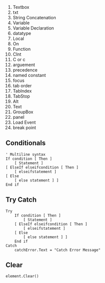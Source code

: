 1. Textbox
2. txt
3. String Concatenation
4. Variable
5. Variable Declaration
6. datatype
7. Local
8. On
9. Function
10. CInt
11. C or c
12. arguement
13. precedence
14. named constant
15. focus
16. tab order
17. TabIndex
18. TabStop
19. Alt
20. Text
21. GroupBox
22. panel
23. Load Event
24. break point

## Conditionals

```VisualBasic
' Multiline syntax
If condition [ Then ]
    [ Statement ]
[ ElseIf elseifcondition [ Then ]
    [ elseifstatement ]
[ Else
    [ else statement ] ]
End if
```

## Try Catch

```VisualBasic
Try
    If condition [ Then ]
        [ Statement ]
    [ ElseIf elseifcondition [ Then ]
        [ elseifstatement ]
    [ Else
        [ else statement ] ]
    End if
Catch
    catchError.Text = "Catch Error Message"
```

## Clear

```VisualBasic
element.Clear()
```
